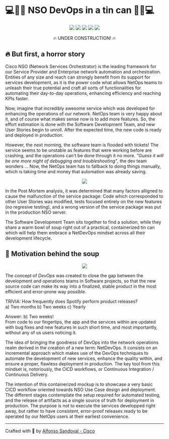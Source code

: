 # 💻🤖🥫 NSO DevOps in a tin can 🥫🤖💻

<p align="center">
<a href="https://developer.cisco.com/codeexchange/github/repo/ponchotitlan/NSO-DevOps-in-a-tin-can"><img src="https://static.production.devnetcloud.com/codeexchange/assets/images/devnet-published.svg" /></a>
  <a href="https://forthebadge.com"><img src="https://forthebadge.com/images/badges/made-with-groovy.svg" /></a>
  <a href="https://forthebadge.com"><img src="https://forthebadge.com/images/badges/made-with-python.svg" /></a>
  <a href="https://forthebadge.com"><img src="https://forthebadge.com/images/badges/built-with-love.svg" /></a>
  <a href="https://forthebadge.com"><img src="https://forthebadge.com/images/badges/powered-by-coffee.svg" /></a>
</p>


<p align="center">
🔥 UNDER CONSTRUCTION! 🔥
</p>

## 🔥 But first, a horror story

Cisco NSO (Network Services Orchestrator) is the leading framework for our Service Provider and Enterprise network automation and orchestration. Entities of any size and reach can strongly benefit from its support for services development, as it is the power code what allows NetOps teams to unleash their true potential and craft all sorts of functionalities for automating their day-to-day operations, enhancing efficiency and reaching KPIs faster.

Now, imagine that incredibly awesome service which was developed for enhancing the operations of our network. NetOps team is very happy about it, and of course what makes sense now is to add more features. So, the effort estimation is done with the Software Development Team, and new User Stories begin to unroll. After the expected time, the new code is ready and deployed in production.

However, the next morning, the software team is flooded with tickets! The service seems to be unstable as features that were working before are crashing, and the operations can't be done through it no more. _"Guess it will be one more night of debugging and troubleshooting"_, the dev team wonders ... Now, the NetOps team has to fallback to doing things manually, which is taking time and money that automation was already saving.

<p align="center">
  <img src="https://media.tenor.com/QCWto5N6k0EAAAAC/caos-bob.gif" />
</p>

In the Post Mortem analysis, it was determined that many factors alligned to cause the malfunction of the service package: Code which corresponded to other User Stories was modified, tests focused entirely on the new features (no regresive testing), and a wrong version of the service package was put in the production NSO server.

The Software Development Team sits together to find a solution, while they share a warm bowl of soup right out of a practical, containerized tin can which will help them embrace a NetDevOps mindset across all their development lifecycle.

## 🍲 Motivation behind the soup

<p align="center">
  <img src="https://media.tenor.com/-cmMYhIgKwAAAAAC/anime-anime-gif.gif" />
</p>

The concept of *DevOps* was created to close the gap between the development and operations teams in Software projects, so that the new source code can make its way into a finalized, stable product in the most efficient and error-prone way possible.

TRIVIA: How frequently does Spotify perform product releases?</br>
a) Two months    b) Two weeks    c) Yearly

Answer: b) Two weeks!</br>
From code to our fingertips, the app and the services within are updated with bug fixes and new features in such short time, and most importantly, without any of us users noticing it.

The idea of bringing the goodness of DevOps into the network operations realm derived in the creation of a new term: NetDevOps. It consists on an incremental approach which makes use of the DevOps techniques to automate the development of new services, enhance the quality within, and ensure a proper, flawless deployment in production. The key tool from this mindset is, notoriously, the CICD workflows, or Continuous Integration / Continuous Delivery.

The intention of this containerized mockup is to showcase a very basic CICD workflow oriented towards NSO Use Case design and deployment. The different stages contemplate the setup required for automated testing, and the release of artifacts as a single source of truth for deployment in production. The purpose is not to execute the services developped right away, but rather to have consistent, error-proof releases ready to be operated by our NetOps users at their earliest convenience.

---

Crafted with 🧡  by [Alfonso Sandoval - Cisco](https://linkedin.com/in/asandovalros)
